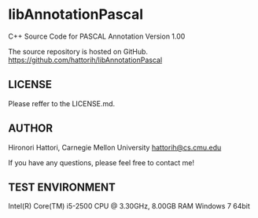 
libAnnotationPascal
===================
C++ Source Code for PASCAL Annotation Version 1.00

The source repository is hosted on GitHub.
https://github.com/hattorih/libAnnotationPascal

LICENSE
-------
Please reffer to the LICENSE.md.

AUTHOR
------
Hironori Hattori, Carnegie Mellon University
hattorih@cs.cmu.edu

If you have any questions,
please feel free to contact me!

TEST ENVIRONMENT
----------------
Intel(R) Core(TM) i5-2500 CPU @ 3.30GHz, 8.00GB RAM
Windows 7 64bit

